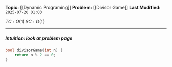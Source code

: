 **Topic:** [[Dynamic Programing]]
**Problem:**  [[Divisor Game]]
**Last Modified:**  `2025-07-20 01:03`

 $TC: O(1)$
 $SC: O(1)$

---
##### **Intuition**: look at problem page
 
```cpp
bool divisorGame(int n) {
	return n % 2 == 0;
}
```